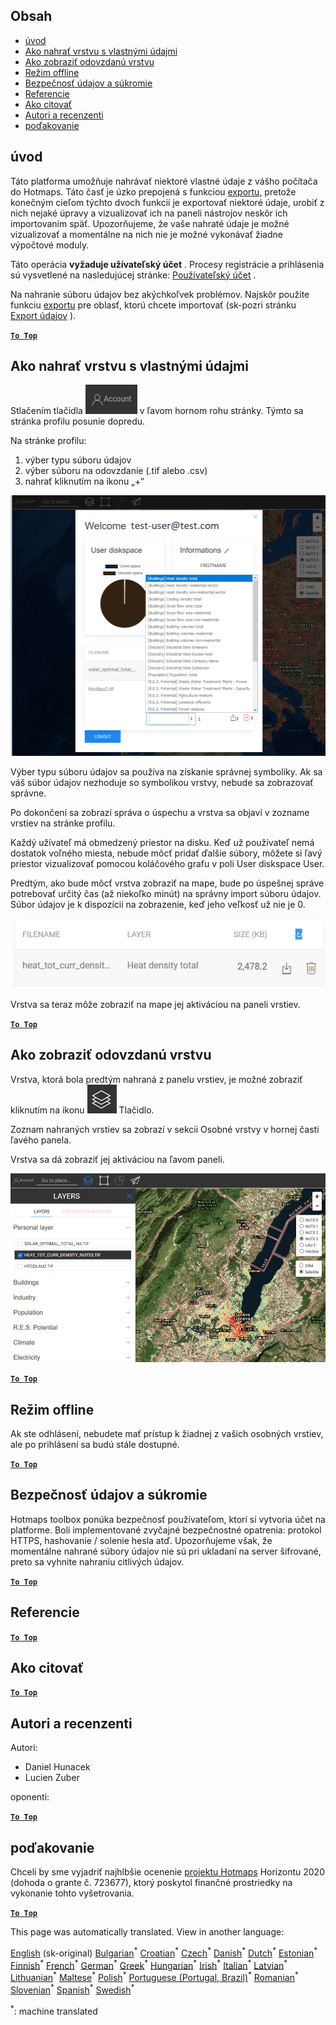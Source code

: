 <h2> Obsah </h2><ul><li> <a href="#Introduction">úvod</a> </li><li> <a href="#How-to-upload-a-layer-with-custom-data">Ako nahrať vrstvu s vlastnými údajmi</a> </li><li> <a href="#How-to-display-an-uploaded-layer">Ako zobraziť odovzdanú vrstvu</a> </li><li> <a href="#Offline-mode">Režim offline</a> </li><li> <a href="#Data-security-and-privacy">Bezpečnosť údajov a súkromie</a> </li><li> <a href="#References">Referencie</a> </li><li> <a href="#How-to-cite">Ako citovať</a> </li><li> <a href="#Authors-and-reviewers">Autori a recenzenti</a> </li><li> <a href="#Acknowledgement">poďakovanie</a> </li></ul><h2> úvod </h2><p> Táto platforma umožňuje nahrávať niektoré vlastné údaje z vášho počítača do Hotmaps. Táto časť je úzko prepojená s funkciou <a href="Data-export-functionalities">exportu,</a> pretože konečným cieľom týchto dvoch funkcií je exportovať niektoré údaje, urobiť z nich nejaké úpravy a vizualizovať ich na paneli nástrojov neskôr ich importovaním späť. Upozorňujeme, že vaše nahraté údaje je možné vizualizovať a momentálne na nich nie je možné vykonávať žiadne výpočtové moduly. </p><p> Táto operácia <strong>vyžaduje užívateľský účet</strong> . Procesy registrácie a prihlásenia sú vysvetlené na nasledujúcej stránke: <a href="Introduction-to-user-interface#Connect">Používateľský účet</a> . </p><p> Na nahranie súboru údajov bez akýchkoľvek problémov. Najskôr použite funkciu <a href="Data-export-functionalities">exportu</a> pre oblasť, ktorú chcete importovať (sk-pozri stránku <a href="Data-export-functionalities">Export údajov</a> ). </p><p><ins> <code><strong><a href="#table-of-contents">To Top</a></strong></code> </ins> </p><h2> Ako nahrať vrstvu s vlastnými údajmi </h2><p> Stlačením tlačidla <img alt="tlačidlo účtu" src="images/account-btn.png"/> v ľavom hornom rohu stránky. Týmto sa stránka profilu posunie dopredu. </p><p> Na stránke profilu: </p><ol><li> výber typu súboru údajov </li><li> výber súboru na odovzdanie (.tif alebo .csv) </li><li> nahrať kliknutím na ikonu „+“ </li></ol><p><img alt="odovzdanie stránky profilu" src="images/profile-upload.png"/></p><p> Výber typu súboru údajov sa používa na získanie správnej symboliky. Ak sa váš súbor údajov nezhoduje so symbolikou vrstvy, nebude sa zobrazovať správne. </p><p> Po dokončení sa zobrazí správa o úspechu a vrstva sa objaví v zozname vrstiev na stránke profilu. </p><p> Každý užívateľ má obmedzený priestor na disku. Keď už používateľ nemá dostatok voľného miesta, nebude môcť pridať ďalšie súbory, môžete si ľavý priestor vizualizovať pomocou koláčového grafu v poli User diskspace User. </p><p> Predtým, ako bude môcť vrstva zobraziť na mape, bude po úspešnej správe potrebovať určitý čas (až niekoľko minút) na správny import súboru údajov. Súbor údajov je k dispozícii na zobrazenie, keď jeho veľkosť už nie je 0. </p><p><img alt="upload_complete" src="images/upload_complete.png"/></p><p> Vrstva sa teraz môže zobraziť na mape jej aktiváciou na paneli vrstiev. </p><p><ins> <code><strong><a href="#table-of-contents">To Top</a></strong></code> </ins> </p><h2> Ako zobraziť odovzdanú vrstvu </h2><p> Vrstva, ktorá bola predtým nahraná z panelu vrstiev, je možné zobraziť kliknutím na ikonu <img alt="vrstvy vrstvy" src="images/layers-btn.png"/> Tlačidlo. </p><p> Zoznam nahraných vrstiev sa zobrazí v sekcii Osobné vrstvy v hornej časti ľavého panela. </p><p> Vrstva sa dá zobraziť jej aktiváciou na ľavom paneli. </p><p><img alt="nahrať vrstvu displeja" src="images/upload-layers.png"/></p><p><ins> <code><strong><a href="#table-of-contents">To Top</a></strong></code> </ins> </p><h2> Režim offline </h2><p> Ak ste odhlásení, nebudete mať prístup k žiadnej z vašich osobných vrstiev, ale po prihlásení sa budú stále dostupné. </p><p><ins> <code><strong><a href="#table-of-contents">To Top</a></strong></code> </ins> </p><h2> Bezpečnosť údajov a súkromie </h2><p> Hotmaps toolbox ponúka bezpečnosť používateľom, ktorí si vytvoria účet na platforme. Boli implementované zvyčajné bezpečnostné opatrenia: protokol HTTPS, hashovanie / solenie hesla atď. Upozorňujeme však, že momentálne nahrané súbory údajov nie sú pri ukladaní na server šifrované, preto sa vyhnite nahraniu citlivých údajov. </p><p><ins> <code><strong><a href="#table-of-contents">To Top</a></strong></code> </ins> </p><h2> Referencie </h2><p><ins> <code><strong><a href="#table-of-contents">To Top</a></strong></code> </ins> </p><h2> Ako citovať </h2><p><ins> <code><strong><a href="#table-of-contents">To Top</a></strong></code> </ins> </p><h2> Autori a recenzenti </h2><p> Autori: </p><ul><li> Daniel Hunacek </li><li> Lucien Zuber </li></ul><p> oponenti: </p><p><ins> <code><strong><a href="#table-of-contents">To Top</a></strong></code> </ins> </p><h2> poďakovanie </h2><p> Chceli by sme vyjadriť najhlbšie ocenenie <a href="https://www.hotmaps-project.eu">projektu Hotmaps</a> Horizontu 2020 (dohoda o grante č. 723677), ktorý poskytol finančné prostriedky na vykonanie tohto vyšetrovania. </p><p><ins> <code><strong><a href="#table-of-contents">To Top</a></strong></code> </ins> </p>

This page was automatically translated. View in another language:

[English](../en/Data-upload-functionalities.md) (sk-original) [Bulgarian](../bg/Data-upload-functionalities.md)<sup>\*</sup> [Croatian](../hr/Data-upload-functionalities.md)<sup>\*</sup> [Czech](../cs/Data-upload-functionalities.md)<sup>\*</sup> [Danish](../da/Data-upload-functionalities.md)<sup>\*</sup> [Dutch](../nl/Data-upload-functionalities.md)<sup>\*</sup> [Estonian](../et/Data-upload-functionalities.md)<sup>\*</sup> [Finnish](../fi/Data-upload-functionalities.md)<sup>\*</sup> [French](../fr/Data-upload-functionalities.md)<sup>\*</sup> [German](../de/Data-upload-functionalities.md)<sup>\*</sup> [Greek](../el/Data-upload-functionalities.md)<sup>\*</sup> [Hungarian](../hu/Data-upload-functionalities.md)<sup>\*</sup> [Irish](../ga/Data-upload-functionalities.md)<sup>\*</sup> [Italian](../it/Data-upload-functionalities.md)<sup>\*</sup> [Latvian](../lv/Data-upload-functionalities.md)<sup>\*</sup> [Lithuanian](../lt/Data-upload-functionalities.md)<sup>\*</sup> [Maltese](../mt/Data-upload-functionalities.md)<sup>\*</sup> [Polish](../pl/Data-upload-functionalities.md)<sup>\*</sup> [Portuguese (Portugal, Brazil)](../pt/Data-upload-functionalities.md)<sup>\*</sup> [Romanian](../ro/Data-upload-functionalities.md)<sup>\*</sup>  [Slovenian](../sl/Data-upload-functionalities.md)<sup>\*</sup> [Spanish](../es/Data-upload-functionalities.md)<sup>\*</sup> [Swedish](../sv/Data-upload-functionalities.md)<sup>\*</sup> 

<sup>\*</sup>: machine translated
